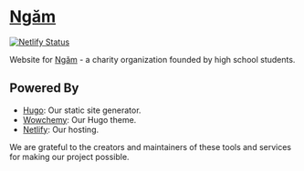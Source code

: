 # [Ngăm](https://ngamtheproject.netlify.app)
[![Netlify Status](https://api.netlify.com/api/v1/badges/81ac1ab8-b624-4dd7-b97f-6a6a95a99597/deploy-status)](https://app.netlify.com/sites/ngamtheproject/deploys)

Website for [Ngăm](https://ngamtheproject.netlify.app) - a charity organization founded by high school students.

## Powered By

- [Hugo](https://gohugo.io/): Our static site generator.
- [Wowchemy](https://wowchemy.com/): Our Hugo theme.
- [Netlify](https://www.netlify.com/): Our hosting.

We are grateful to the creators and maintainers of these tools and services for making our project possible.
